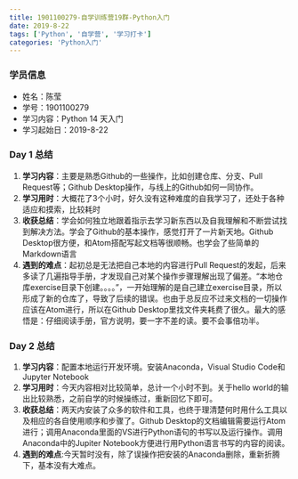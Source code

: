 ```yaml
---
title: 1901100279-自学训练营19群-Python入门
date: 2019-8-22
tags: ['Python', '自学营', '学习打卡']
categories: 'Python入门'
---
```


### 学员信息

- 姓名：陈莹
- 学号：1901100279
- 学习内容：Python 14 天入门
- 学习起始日：2019-8-22

### Day 1 总结
1. **学习内容**：主要是熟悉Github的一些操作，比如创建仓库、分支、Pull Request等；Github Desktop操作，与线上的Github如何一同协作。
2. **学习用时**：大概花了3个小时，好久没有这种难度的自我学习了，还处于各种适应和摸索，比较耗时
3. **收获总结**：学会如何独立地跟着指示去学习新东西以及自我理解和不断尝试找到解决方法。学会了Github的基本操作，感觉打开了一片新天地。Github Desktop很方便，和Atom搭配写起文档等很顺畅。也学会了些简单的Markdown语言
4. **遇到的难点**：起初总是无法把自己本地的内容进行Pull Request的发起，后来多读了几遍指导手册，才发现自己对某个操作步骤理解出现了偏差。“本地仓库exercise目录下创建。。。。”，一开始理解的是自己建立exercise目录，所以形成了新的仓库了，导致了后续的错误。也由于总反应不过来文档的一切操作应该在Atom进行，所以在Github Desktop里找文件夹耗费了很久。最大的感悟是：仔细阅读手册，官方说明，要一字不差的读。要不会事倍功半。

### Day 2 总结
1. **学习内容**：配置本地运行开发环境。安装Anaconda，Visual Studio Code和Jupyter Notebook
2. **学习用时**：今天内容相对比较简单，总计一个小时不到。关于hello world的输出比较熟悉，之前自学的时候操练过，重新回忆下即可。
3. **收获总结**：两天内安装了众多的软件和工具，也终于理清楚何时用什么工具以及相应的各自使用顺序和步骤了。Github Desktop的文档编辑需要运行Atom进行；调用Anaconda里面的VS进行Python语句的书写以及运行操作。调用Anaconda中的Jupiter Notebook方便进行用Python语言书写的内容的阅读。
4. **遇到的难点**:今天暂时没有，除了误操作把安装的Anaconda删除，重新折腾下，基本没有大难点。
